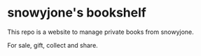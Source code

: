 # snowyjone's bookshelf

This repo is a website to manage private books from snowyjone.

For sale, gift, collect and share.
